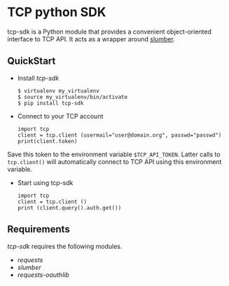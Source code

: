 
TCP python SDK 
==============

tcp-sdk is a Python module that provides a convenient object-oriented interface to TCP API. It acts as a wrapper around [slumber](https://github.com/samgiles/slumber).

QuickStart
----------

* Install *tcp-sdk*


      $ virtualenv my_virtualenv
      $ source my_virtualenv/bin/activate
      $ pip install tcp-sdk

* Connect to your TCP account

      import tcp
      client = tcp.client (usermail="user@domain.org", passwd="passwd")
      print(client.token)

  
Save this token to the environment variable `$TCP_API_TOKEN`.
Latter calls to ``tcp.client()`` will automatically connect to TCP API using this environment variable.

* Start using tcp-sdk

      import tcp
      client = tcp.client ()
      print (client.query().auth.get())

Requirements
------------

*tcp-sdk* requires the following modules.

 * *requests*
 * *slumber*
 * *requests-oauthlib*


